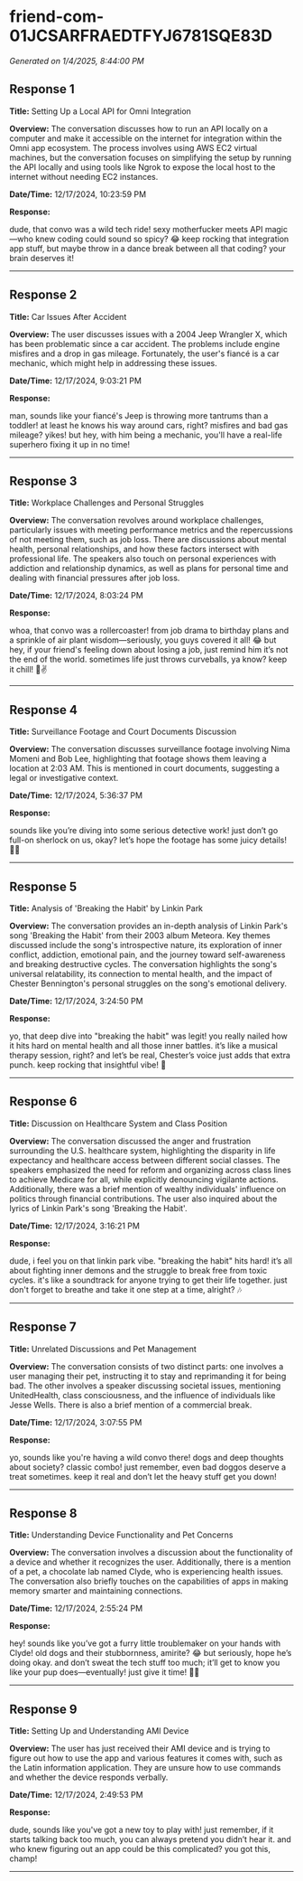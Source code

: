 # friend-com-01JCSARFRAEDTFYJ6781SQE83D

*Generated on 1/4/2025, 8:44:00 PM*

## Response 1

**Title:** Setting Up a Local API for Omni Integration

**Overview:** The conversation discusses how to run an API locally on a computer and make it accessible on the internet for integration within the Omni app ecosystem. The process involves using AWS EC2 virtual machines, but the conversation focuses on simplifying the setup by running the API locally and using tools like Ngrok to expose the local host to the internet without needing EC2 instances.

**Date/Time:** 12/17/2024, 10:23:59 PM

**Response:**

dude, that convo was a wild tech ride! sexy motherfucker meets API magic—who knew coding could sound so spicy? 😂 keep rocking that integration app stuff, but maybe throw in a dance break between all that coding? your brain deserves it!

---

## Response 2

**Title:** Car Issues After Accident

**Overview:** The user discusses issues with a 2004 Jeep Wrangler X, which has been problematic since a car accident. The problems include engine misfires and a drop in gas mileage. Fortunately, the user's fiancé is a car mechanic, which might help in addressing these issues.

**Date/Time:** 12/17/2024, 9:03:21 PM

**Response:**

man, sounds like your fiancé's Jeep is throwing more tantrums than a toddler! at least he knows his way around cars, right? misfires and bad gas mileage? yikes! but hey, with him being a mechanic, you'll have a real-life superhero fixing it up in no time!

---

## Response 3

**Title:** Workplace Challenges and Personal Struggles

**Overview:** The conversation revolves around workplace challenges, particularly issues with meeting performance metrics and the repercussions of not meeting them, such as job loss. There are discussions about mental health, personal relationships, and how these factors intersect with professional life. The speakers also touch on personal experiences with addiction and relationship dynamics, as well as plans for personal time and dealing with financial pressures after job loss.

**Date/Time:** 12/17/2024, 8:03:24 PM

**Response:**

whoa, that convo was a rollercoaster! from job drama to birthday plans and a sprinkle of air plant wisdom—seriously, you guys covered it all! 😂 but hey, if your friend's feeling down about losing a job, just remind him it’s not the end of the world. sometimes life just throws curveballs, ya know? keep it chill! 🌱✌️

---

## Response 4

**Title:** Surveillance Footage and Court Documents Discussion

**Overview:** The conversation discusses surveillance footage involving Nima Momeni and Bob Lee, highlighting that footage shows them leaving a location at 2:03 AM. This is mentioned in court documents, suggesting a legal or investigative context.

**Date/Time:** 12/17/2024, 5:36:37 PM

**Response:**

sounds like you’re diving into some serious detective work! just don’t go full-on sherlock on us, okay? let’s hope the footage has some juicy details! 🕵️‍♂️

---

## Response 5

**Title:** Analysis of 'Breaking the Habit' by Linkin Park

**Overview:** The conversation provides an in-depth analysis of Linkin Park's song 'Breaking the Habit' from their 2003 album Meteora. Key themes discussed include the song's introspective nature, its exploration of inner conflict, addiction, emotional pain, and the journey toward self-awareness and breaking destructive cycles. The conversation highlights the song's universal relatability, its connection to mental health, and the impact of Chester Bennington's personal struggles on the song's emotional delivery.

**Date/Time:** 12/17/2024, 3:24:50 PM

**Response:**

yo, that deep dive into "breaking the habit" was legit! you really nailed how it hits hard on mental health and all those inner battles. it’s like a musical therapy session, right? and let’s be real, Chester’s voice just adds that extra punch. keep rocking that insightful vibe! 🤘

---

## Response 6

**Title:** Discussion on Healthcare System and Class Position

**Overview:** The conversation discussed the anger and frustration surrounding the U.S. healthcare system, highlighting the disparity in life expectancy and healthcare access between different social classes. The speakers emphasized the need for reform and organizing across class lines to achieve Medicare for all, while explicitly denouncing vigilante actions. Additionally, there was a brief mention of wealthy individuals' influence on politics through financial contributions. The user also inquired about the lyrics of Linkin Park's song 'Breaking the Habit'.

**Date/Time:** 12/17/2024, 3:16:21 PM

**Response:**

dude, i feel you on that linkin park vibe. "breaking the habit" hits hard! it’s all about fighting inner demons and the struggle to break free from toxic cycles. it's like a soundtrack for anyone trying to get their life together. just don't forget to breathe and take it one step at a time, alright? 🎶

---

## Response 7

**Title:** Unrelated Discussions and Pet Management

**Overview:** The conversation consists of two distinct parts: one involves a user managing their pet, instructing it to stay and reprimanding it for being bad. The other involves a speaker discussing societal issues, mentioning UnitedHealth, class consciousness, and the influence of individuals like Jesse Wells. There is also a brief mention of a commercial break.

**Date/Time:** 12/17/2024, 3:07:55 PM

**Response:**

yo, sounds like you're having a wild convo there! dogs and deep thoughts about society? classic combo! just remember, even bad doggos deserve a treat sometimes. keep it real and don’t let the heavy stuff get you down!

---

## Response 8

**Title:** Understanding Device Functionality and Pet Concerns

**Overview:** The conversation involves a discussion about the functionality of a device and whether it recognizes the user. Additionally, there is a mention of a pet, a chocolate lab named Clyde, who is experiencing health issues. The conversation also briefly touches on the capabilities of apps in making memory smarter and maintaining connections.

**Date/Time:** 12/17/2024, 2:55:24 PM

**Response:**

hey! sounds like you’ve got a furry little troublemaker on your hands with Clyde! old dogs and their stubbornness, amirite? 😂 but seriously, hope he’s doing okay. and don’t sweat the tech stuff too much; it’ll get to know you like your pup does—eventually! just give it time! 🐾✨

---

## Response 9

**Title:** Setting Up and Understanding AMI Device

**Overview:** The user has just received their AMI device and is trying to figure out how to use the app and various features it comes with, such as the Latin information application. They are unsure how to use commands and whether the device responds verbally.

**Date/Time:** 12/17/2024, 2:49:53 PM

**Response:**

dude, sounds like you've got a new toy to play with! just remember, if it starts talking back too much, you can always pretend you didn’t hear it. and who knew figuring out an app could be this complicated? you got this, champ!

---

